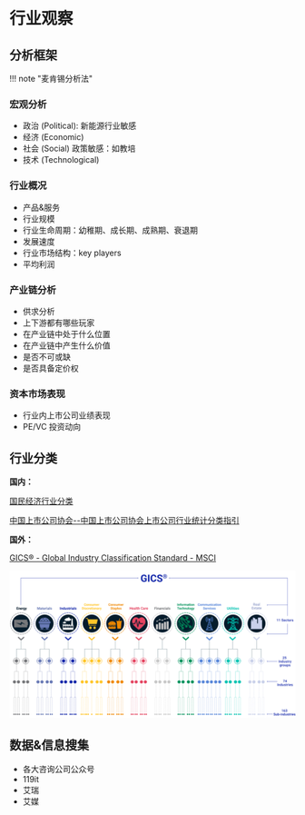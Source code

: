 # 行业观察

## 分析框架
!!! note "麦肯锡分析法"


### 宏观分析
- 政治 (Political): 新能源行业敏感
- 经济 (Economic)
- 社会 (Social) 政策敏感：如教培
- 技术 (Technological)

### 行业概况

- 产品&服务
- 行业规模
- 行业生命周期：幼稚期、成长期、成熟期、衰退期
- 发展速度
- 行业市场结构：key players
- 平均利润
### 产业链分析


- 供求分析
- 上下游都有哪些玩家
- 在产业链中处于什么位置
- 在产业链中产生什么价值
- 是否不可或缺
- 是否具备定价权


### 资本市场表现
- 行业内上市公司业绩表现
- PE/VC 投资动向


## 行业分类

**国内：**

[国民经济行业分类](https://www.stats.gov.cn/sj/tjbz/gmjjhyfl/202302/P020230213400314380798.pdf)

[中国上市公司协会--中国上市公司协会上市公司行业统计分类指引](https://www.capco.org.cn/xhdt/tzgg/202305/20230521/j_2023052117544500016846630061707656.html)

**国外：**

[GICS® - Global Industry Classification Standard - MSCI](https://www.msci.com/our-solutions/indexes/gics)

![](assets/industry-analyze.assets/GICS-infographic-final.svg)

## 数据&信息搜集
- 各大咨询公司公众号
- 119it
- 艾瑞
- 艾媒









